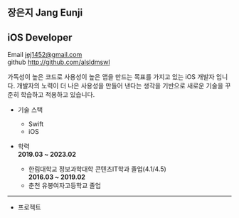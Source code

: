 ## 장은지 Jang Eunji
## iOS Developer

Email <jej1452@gmail.com>  
github <http://github.com/alsldmswl>

가독성이 높은 코드로 사용성이 높은 앱을 만드는 목표를 가지고 있는 iOS 개발자 입니다.
개발자의 노력이 더 나은 사용성을 만들어 낸다는 생각을 기반으로 새로운 기술을 꾸준히 학습하고 적용하고 있습니다.

* 기술 스택
  - Swift
  - iOS
  
* 학력  
**2019.03 ~ 2023.02**
  - 한림대학교 정보과학대학 콘텐츠IT학과 졸업(4.1/4.5)  
**2016.03 ~ 2019.02**  
  - 춘천 유봉여자고등학교 졸업
---
* 프로젝트
 

  
  
